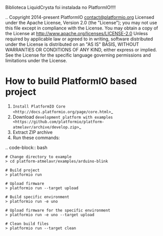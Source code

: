 


Biblioteca LiquidCrysta foi instalada no PlatformIO!!!!


..  Copyright 2014-present PlatformIO <contact@platformio.org>
    Licensed under the Apache License, Version 2.0 (the "License");
    you may not use this file except in compliance with the License.
    You may obtain a copy of the License at
       http://www.apache.org/licenses/LICENSE-2.0
    Unless required by applicable law or agreed to in writing, software
    distributed under the License is distributed on an "AS IS" BASIS,
    WITHOUT WARRANTIES OR CONDITIONS OF ANY KIND, either express or implied.
    See the License for the specific language governing permissions and
    limitations under the License.

How to build PlatformIO based project
=====================================

1. `Install PlatformIO Core <http://docs.platformio.org/page/core.html>`_
2. Download `development platform with examples <https://github.com/platformio/platform-atmelavr/archive/develop.zip>`_
3. Extract ZIP archive
4. Run these commands:

.. code-block:: bash

    # Change directory to example
    > cd platform-atmelavr/examples/arduino-blink

    # Build project
    > platformio run

    # Upload firmware
    > platformio run --target upload

    # Build specific environment
    > platformio run -e uno

    # Upload firmware for the specific environment
    > platformio run -e uno --target upload

    # Clean build files
    > platformio run --target clean
